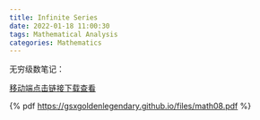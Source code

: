 ```yaml
---
title: Infinite Series
date: 2022-01-18 11:00:30
tags: Mathematical Analysis 
categories: Mathematics 
---
```


无穷级数笔记：

<!--more-->

[移动端点击链接下载查看](https://gsxgoldenlegendary.github.io/files/math08.pdf)

{% pdf https://gsxgoldenlegendary.github.io/files/math08.pdf %}

